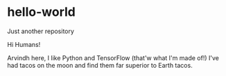 # hello-world
Just another repository

Hi Humans!

Arvindh here, I like Python and TensorFlow (that'w what I'm made of!)
I've had tacos on the moon and find them far superior to Earth tacos.
